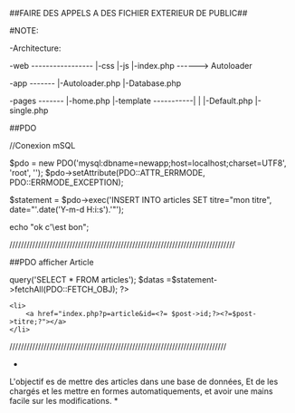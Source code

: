 ##FAIRE DES APPELS A DES FICHIER EXTERIEUR DE PUBLIC##

#NOTE:


-Architecture:


-web ----------------- |-css
                       |-js
                       |-index.php    ------> Autoloader <?php
                                                        require '../app/Autoloader.php';
                                                        ?>

-app ------- |-Autoloader.php
             |-Database.php


-pages ------- |-home.php
               |-template -----------|
               |                     |-Default.php
               |-single.php



##PDO

//Conexion mSQL

$pdo = new PDO('mysql:dbname=newapp;host=localhost;charset=UTF8', 'root', '');
$pdo->setAttribute(PDO::ATTR_ERRMODE, PDO::ERRMODE_EXCEPTION);

$statement = $pdo->exec('INSERT INTO articles SET titre="mon titre", date="'.date('Y-m-d H:i:s').'"');

echo "ok c'\est bon";

///////////////////////////////////////////////////////////////////////////////

##PDO afficher Article
<?php
$statement = $pdo->query('SELECT * FROM articles');
$datas =$statement->fetchAll(PDO::FETCH_OBJ);
?>
<?php foreach ($datas as $post): ?>
    <li>
        <a href="index.php?p=article&id=<?= $post->id;?><?=$post->titre;?"></a>
    </li>
<?pfp endforeach; ?>

////////////////////////////////////////////////////////////////////////////

*
L'objectif es de mettre des articles dans une base de données, 
Et de les chargés et les mettre en formes automatiquements, et avoir une mains facile sur les modifications. *




